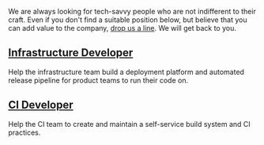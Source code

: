 We are always looking for tech-savvy people who are not indifferent to their craft. Even if you don't find a suitable position below, but believe that you can add value to the company, [drop us a line](mailto:staff@parallels.com). We will get back to you.

## [Infrastructure Developer](infrastructure_developer.md) ##

Help the infrastructure team build a deployment platform and automated release pipeline for product teams to run their code on.

## [CI Developer](ci_developer.md) ##

Help the CI team to create and maintain a self-service build system and CI practices.
